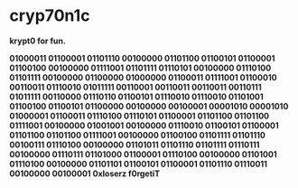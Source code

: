 # cryp70n1c
**krypt0 for fun.**

**01000011 01100001 01101110 00100000 01101100 01100101 01100001 01100100 00100000 01111001 01101111 01110101 00100000 01110100 01101111 00100000 01100000 01000000 01100011 01111001 01100010 00110011 01110010 01011111 00110001 00110011 00110011 00110111 01011111 00110000 01110110 01100101 01110010 01110010 01101001 01100100 01100101 01100000 00100000 00100001 00001010 00001010 01000001 01100011 01110100 01110101 01100001 01101100 01101100 01111001 00100000 01001001 00100000 01110010 01100101 01100001 01101100 01101100 01111001 00100000 01100100 01101111 01101110 00100111 01110100 00100000 01101011 01101110 01101111 01110111 00100000 01110111 01101000 01100001 01110100 00100000 01101001 01110100 00100000 01101101 01100101 01100001 01101110 01110011 00100000 00100001 0xloserz f0rgetiT**
